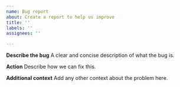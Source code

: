 ```yaml
---
name: Bug report
about: Create a report to help us improve
title: ''
labels: ''
assignees: ''

---
```


**Describe the bug**
A clear and concise description of what the bug is.

**Action**
Describe how we can fix this.

**Additional context**
Add any other context about the problem here.